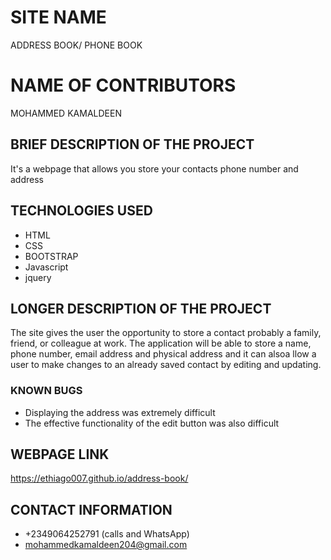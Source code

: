 # SITE NAME
ADDRESS BOOK/ PHONE BOOK
# NAME OF CONTRIBUTORS
MOHAMMED KAMALDEEN
## BRIEF DESCRIPTION OF THE PROJECT
It's a webpage that allows you store your contacts phone number and address
## TECHNOLOGIES USED
* HTML
* CSS
* BOOTSTRAP
* Javascript
* jquery
## LONGER DESCRIPTION OF THE PROJECT
The site gives the user the opportunity to store a contact probably a family, friend, or colleague at work. The application will be able to store a name, phone number, email address and physical address and it can alsoa llow a user to make changes to an already saved contact by editing and updating.
### KNOWN BUGS
* Displaying the address was extremely difficult
* The effective functionality of the edit button was also difficult

## WEBPAGE LINK
https://ethiago007.github.io/address-book/
## CONTACT INFORMATION
* +2349064252791 (calls and WhatsApp)
* mohammedkamaldeen204@gmail.com